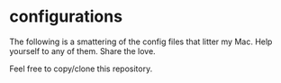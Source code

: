 # configurations
The following is a smattering of the config files that litter my Mac. Help yourself to any of them. Share the love.

Feel free to copy/clone this repository.
